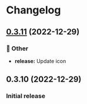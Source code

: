 # Changelog

## [0.3.11](https://github.com/Fred-Vatin/never-be-lost/compare/v0.3.10...v0.3.11) (2022-12-29)

### 🧰 Other

* **release:** Update icon

## 0.3.10 (2022-12-29)

### Initial release

